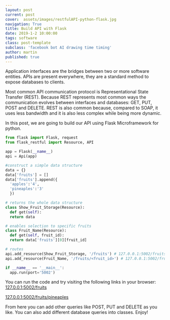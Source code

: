 ```yaml
---
layout: post
current: post
cover:  assets/images/restfulAPI-python-flask.jpg
navigation: True
title: Build API with Flask
date: 2019-1-2 10:00:00
tags: software
class: post-template
subclass: 'facebook bot AI drawing time timing'
author: martin
published: true
---
```


Application interfaces are the bridges between two or more software entities. APIs are present everywhere, they are a standard method to expose databases to clients.

Most common API communication protocol is Representational State Transfer (REST). Because REST represents most common ways the communication evolves between interfaces and databases: GET, PUT, POST and DELETE.  REST is also common because, compared to SOAP, it uses less bandwidth and it is also less complex while being more dynamic.

In this post, we are going to build our API using Flask Microframework for python.

``` python
from flask import Flask, request
from flask_restful import Resource, API

app = Flask(__name__)
api = Api(app)

#construct a simple data structure
data = {}
data['fruits'] = []
data['fruits'].append({
  'apples':'4',
  'pineaples':'3'
  })

# returns the whole data structure
class Show_Fruit_Storage(Resource):
  def get(self):
  return data

# enables selection to specific fruits
class Fruit_Name(Resource):
  def get(self, fruit_id):
  return data['fruits'][0][fruit_id]

# routes
api.add_resource(Show_Fruit_Storage, '/fruits') # 127.0.0.1:5002/fruits
api.add_resource(Fruit_Name, '/fruits/<fruit_id>') # 127.0.0.1:5002/fruits/pineaples

if __name__ == '__main__':
  app.run(port='5002')
```

You can run the code and try visiting the following links in your browser:
[127.0.0.1:5002/fruits](http://127.0.0.1:5002/fruits)

[127.0.0.1:5002/fruits/pineaples](http://127.0.0.1:5002/fruits/pineaples)

From here you can add other queries like POST, PUT and DELETE as you like. You can also add different database queries into classes. Enjoy!

